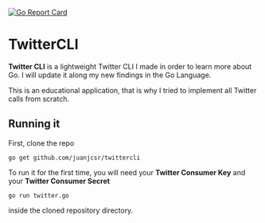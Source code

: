 [![Go Report Card](https://goreportcard.com/badge/github.com/juanjcsr/twittercli)](https://goreportcard.com/report/github.com/juanjcsr/twittercli)

# TwitterCLI

**Twitter CLI** is a lightweight Twitter CLI I made in order to learn more about Go. 
I will update it along my new findings in the Go Language.

This is an educational application, that is why I tried to implement all Twitter calls
from scratch.

## Running it

First, clone the repo
```
go get github.com/juanjcsr/twittercli
```

To run it for the first time, you will need your **Twitter Consumer Key** and your **Twitter Consumer Secret**

```go run twitter.go```

inside the cloned repository directory.

